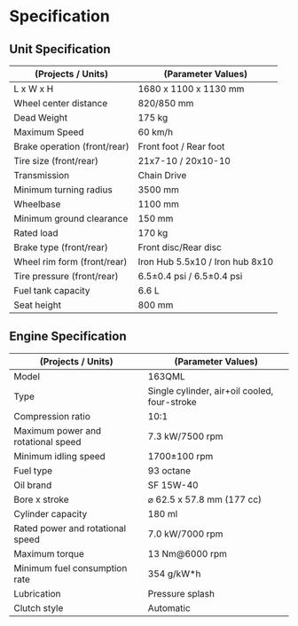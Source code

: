 # Specification
## Unit Specification

| (Projects / Units) | (Parameter Values) |
|------------------|--------------------|
|L x W x H|1680 x 1100 x 1130 mm|
|Wheel center distance|820/850 mm|
|Dead Weight|175 kg|
|Maximum Speed|60 km/h|
|Brake operation (front/rear)|Front foot / Rear foot|
|Tire size (front/rear)| 21x7-10 / 20x10-10|
|Transmission|Chain Drive|
|Minimum turning radius|3500 mm|
|Wheelbase|1100 mm|
|Minimum ground clearance|150 mm|
|Rated load|170 kg|
|Brake type (front/rear)|Front disc/Rear disc|
|Wheel rim form (front/rear)|Iron Hub 5.5x10 / Iron hub 8x10|
|Tire pressure (front/rear)| 6.5±0.4 psi / 6.5±0.4 psi|
|Fuel tank capacity|6.6 L|
|Seat height|800 mm|

## Engine Specification

| (Projects / Units) | (Parameter Values) |
|---|---|
|Model|163QML|
|Type|Single cylinder, air+oil cooled, four-stroke|
|Compression ratio|10:1|
|Maximum power and rotational speed|7.3 kW/7500 rpm|
|Minimum idling speed|1700±100 rpm|
|Fuel type|93 octane|
|Oil brand|SF 15W-40|
|Bore x stroke|⌀ 62.5 x 57.8 mm (177 cc)|
|Cylinder capacity|180 ml|
|Rated power and rotational speed|7.0 kW/7000 rpm|
|Maximum torque|13 Nm@6000 rpm|
|Minimum fuel consumption rate|354 g/kW\*h|
|Lubrication|Pressure splash|
|Clutch style|Automatic|
